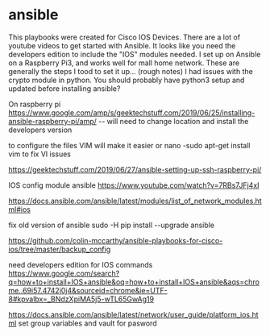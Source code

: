 # ansible
This playbooks were created for Cisco IOS Devices.  There are a lot of youtube videos to get started with Ansible.
It looks like you need the developers edition to include the "IOS" modules needed.  I set up on Ansible on a Raspberry Pi3,
and works well for mall home network.
These are generally the steps I tood to set it up... (rough notes)  I had issues with the crypto module in python.
You should probably have python3 setup and updated before installing ansible?

On raspberry pi
https://www.google.com/amp/s/geektechstuff.com/2019/06/25/installing-ansible-raspberry-pi/amp/
-- will need to change location and install the developers version

to configure the files VIM will make it easier or nano
-sudo apt-get install vim to fix VI issues

https://geektechstuff.com/2019/06/27/ansible-setting-up-ssh-raspberry-pi/

IOS config module ansible https://www.youtube.com/watch?v=7RBs7JFj4xI

https://docs.ansible.com/ansible/latest/modules/list_of_network_modules.html#ios

fix old version of ansible sudo -H pip install --upgrade ansible

https://github.com/colin-mccarthy/ansible-playbooks-for-cisco-ios/tree/master/backup_config

need developers edition for IOS commands
https://www.google.com/search?q=how+to+install+IOS+ansible&oq=how+to+install+IOS+ansible&aqs=chrome..69i57.4742j0j4&sourceid=chrome&ie=UTF-8#kpvalbx=_BNdzXpiMA5j5-wTL65GwAg19

https://docs.ansible.com/ansible/latest/network/user_guide/platform_ios.html
set group variables and vault for pasword

